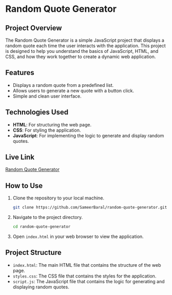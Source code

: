 ﻿# Random Quote Generator

## Project Overview

The Random Quote Generator is a simple JavaScript project that displays a random quote each time the user interacts with the application. This project is designed to help you understand the basics of JavaScript, HTML, and CSS, and how they work together to create a dynamic web application.

## Features

- Displays a random quote from a predefined list.
- Allows users to generate a new quote with a button click.
- Simple and clean user interface.

## Technologies Used

- **HTML**: For structuring the web page.
- **CSS**: For styling the application.
- **JavaScript**: For implementing the logic to generate and display random quotes.

## Live Link


[Random Quote Generator](https://sameer-random-quote-generator.netlify.app/)


## How to Use

1. Clone the repository to your local machine.
    ```bash
    git clone https://github.com/SameerBaral/random-quote-generator.git
    ```
2. Navigate to the project directory.
    ```bash
    cd random-quote-generator
    ```
3. Open `index.html` in your web browser to view the application.

## Project Structure

- `index.html`: The main HTML file that contains the structure of the web page.
- `styles.css`: The CSS file that contains the styles for the application.
- `script.js`: The JavaScript file that contains the logic for generating and displaying random quotes.

